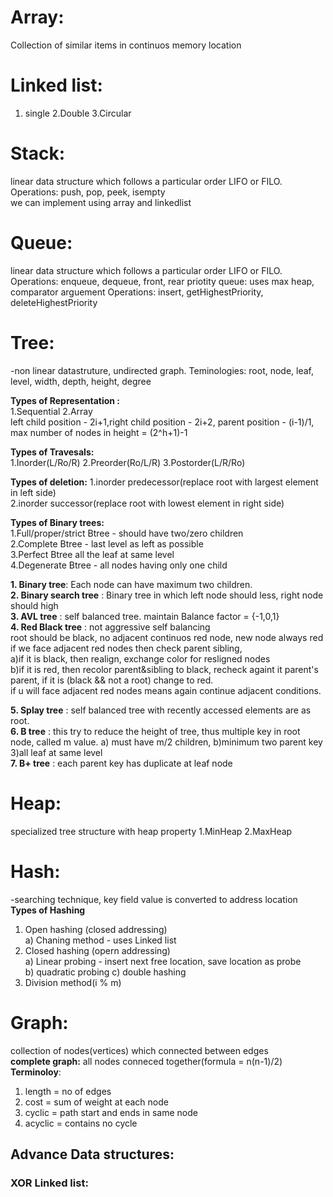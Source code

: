 # Array:
Collection of similar items in continuos memory location

# Linked list:
1. single 2.Double 3.Circular

# Stack:
linear data structure which follows a particular order LIFO or FILO.  
Operations: push, pop, peek, isempty  
we can implement using array and linkedlist

# Queue:
linear data structure which follows a particular order LIFO or FILO. 
Operations: enqueue, dequeue, front, rear
priotity queue: uses max heap, comparator arguement
Operations: insert, getHighestPriority, deleteHighestPriority

# Tree:
-non linear datastruture, undirected graph. Teminologies: root, node, leaf, level, width, depth, height, degree  

**Types of Representation :**   
1.Sequential   2.Array    
left child position - 2i+1,right child position - 2i+2, parent position - (i-1)/1, max number of nodes in height = (2^h+1)-1

**Types of Travesals:**  
1.Inorder(L/Ro/R) 2.Preorder(Ro/L/R) 3.Postorder(L/R/Ro)

**Types of deletion:** 
1.inorder predecessor(replace root with largest element in left side)  
2.inorder successor(replace root with lowest element in right side)  

**Types of Binary trees:**  
1.Full/proper/strict Btree - should have two/zero children  
2.Complete Btree - last level as left as possible  
3.Perfect Btree all the leaf at same level  
4.Degenerate Btree - all nodes having only one child  

**1. Binary tree**: Each node can have maximum two children.  
**2. Binary search tree** : Binary tree in which left node should less, right node should high  
**3. AVL tree** : self balanced tree. maintain Balance factor = {-1,0,1}  
**4. Red Black tree** : not aggressive self balancing   
  root should be black, no adjacent continuos red node, new node always red    
  if we face adjacent red nodes then check parent sibling,    
  a)if it is black, then realign, exchange color for resligned nodes  
  b)if it is red, then recolor parent&sibling to black, recheck againt it parent's parent, if it is (black && not a root) change to red.   
  if u will face adjacent red nodes means again continue adjacent conditions.
       
**5. Splay tree** :  self balanced tree with recently accessed elements are as root.  
**6. B tree** : this try to reduce the height of tree, thus multiple key in root node, called m value.
  a) must have m/2 children, b)minimum two parent key 3)all leaf at same level  
**7. B+ tree** : each parent key has duplicate at leaf node 

# Heap:
specialized tree structure with heap property
1.MinHeap 2.MaxHeap
# Hash:
-searching technique, key field value is converted to address location  
**Types of Hashing**  
1. Open hashing (closed addressing)  
  a) Chaning method - uses Linked list
2. Closed hashing (opern addressing)  
  a) Linear probing - insert next free location, save location as probe  
  b) quadratic probing c) double hashing
3. Division method(i % m)    
# Graph:
collection of nodes(vertices) which connected between edges  
**complete graph:** all nodes conneced together(formula = n(n-1)/2)  
**Terminoloy**:
1. length = no of edges
2. cost =  sum of weight at each node
3. cyclic = path start and ends in same node
4. acyclic = contains no cycle


## Advance Data structures:

### XOR Linked list:
### 

